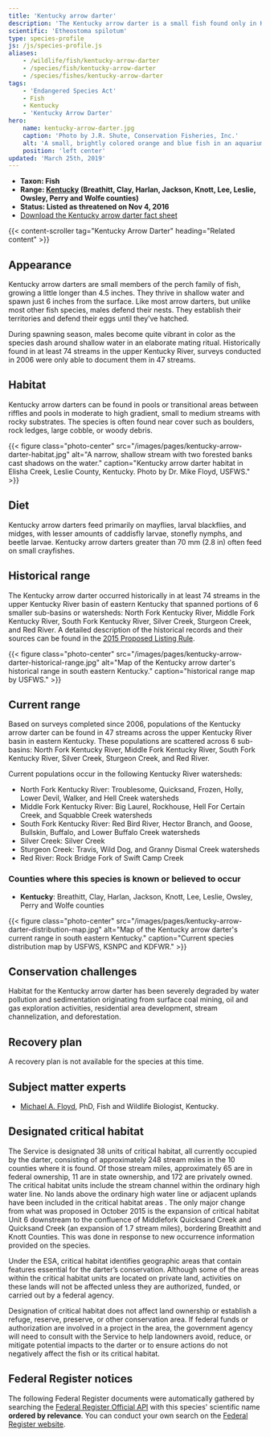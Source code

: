 ```yaml
---
title: 'Kentucky arrow darter'
description: 'The Kentucky arrow darter is a small fish found only in Kentucky. It is currently protected as a threatened species under the Endangered Species Act.'
scientific: 'Etheostoma spilotum'
type: species-profile
js: /js/species-profile.js
aliases:
    - /wildlife/fish/kentucky-arrow-darter
    - /species/fish/kentucky-arrow-darter
    - /species/fishes/kentucky-arrow-darter
tags:
    - 'Endangered Species Act'
    - Fish
    - Kentucky
    - 'Kentucky Arrow Darter'
hero:
    name: kentucky-arrow-darter.jpg
    caption: 'Photo by J.R. Shute, Conservation Fisheries, Inc.'
    alt: 'A small, brightly colored orange and blue fish in an aquarium.'
    position: 'left center'
updated: 'March 25th, 2019'
---
```


- **Taxon: Fish**
- **Range: [Kentucky](/kentucky) (Breathitt, Clay, Harlan, Jackson, Knott, Lee, Leslie, Owsley, Perry and Wolfe counties)**
- **Status: Listed as threatened on Nov 4, 2016**
- [Download the Kentucky arrow darter fact sheet](/pdf/fact-sheet/kentucky-arrow-darter.pdf)

{{< content-scroller tag="Kentucky Arrow Darter" heading="Related content" >}}

## Appearance

Kentucky arrow darters are small members of the perch family of fish, growing a little longer than 4.5 inches. They thrive in shallow water and spawn just 6 inches from the surface. Like most arrow darters, but unlike most other fish species, males defend their nests. They establish their territories and defend their eggs until they’ve hatched.

During spawning season, males become quite vibrant in color as the species dash around shallow water in an elaborate mating ritual. Historically found in at least 74 streams in the upper Kentucky River, surveys conducted in 2006 were only able to document them in 47 streams.

## Habitat

Kentucky arrow darters can be found in pools or transitional areas between riffles and pools in moderate to high gradient, small to medium streams with rocky substrates. The species is often found near cover such as boulders, rock ledges, large cobble, or woody debris.

{{< figure class="photo-center" src="/images/pages/kentucky-arrow-darter-habitat.jpg" alt="A narrow, shallow stream with two forested banks cast shadows on the water." caption="Kentucky arrow darter habitat in Elisha Creek, Leslie County, Kentucky. Photo by Dr. Mike Floyd, USFWS." >}}

## Diet

Kentucky arrow darters feed primarily on mayflies, larval blackflies, and midges, with lesser amounts of caddisfly larvae, stonefly nymphs, and beetle larvae. Kentucky arrow darters greater than 70 mm (2.8 in) often feed on small crayfishes.

## Historical range

The Kentucky arrow darter occurred historically in at least 74 streams in the upper Kentucky River basin of eastern Kentucky that spanned portions of 6 smaller sub-basins or watersheds: North Fork Kentucky River, Middle Fork Kentucky River, South Fork Kentucky River, Silver Creek, Sturgeon Creek, and Red River. A detailed description of the historical records and their sources can be found in the [2015 Proposed Listing Rule](https://www.gpo.gov/fdsys/pkg/FR-2015-10-08/pdf/2015-25278.pdf).

{{< figure class="photo-center" src="/images/pages/kentucky-arrow-darter-historical-range.jpg" alt="Map of the Kentucky arrow darter's historical range in south eastern Kentucky." caption="historical range map by USFWS." >}}

## Current range

Based on surveys completed since 2006, populations of the Kentucky arrow darter can be found in 47 streams across the upper Kentucky River basin in eastern Kentucky. These populations are scattered across 6 sub-basins: North Fork Kentucky River, Middle Fork Kentucky River, South Fork Kentucky River, Silver Creek, Sturgeon Creek, and Red River.

Current populations occur in the following Kentucky River watersheds:

- North Fork Kentucky River: Troublesome, Quicksand, Frozen, Holly, Lower Devil, Walker, and Hell Creek watersheds
- Middle Fork Kentucky River: Big Laurel, Rockhouse, Hell For Certain Creek, and Squabble Creek watersheds
- South Fork Kentucky River: Red Bird River, Hector Branch, and Goose, Bullskin, Buffalo, and Lower Buffalo Creek watersheds
- Silver Creek: Silver Creek
- Sturgeon Creek: Travis, Wild Dog, and Granny Dismal Creek watersheds
- Red River: Rock Bridge Fork of Swift Camp Creek

### Counties where this species is known or believed to occur

- **Kentucky**: Breathitt, Clay, Harlan, Jackson, Knott, Lee, Leslie, Owsley, Perry and Wolfe counties

{{< figure class="photo-center" src="/images/pages/kentucky-arrow-darter-distribution-map.jpg" alt="Map of the Kentucky arrow darter's current range in south eastern Kentucky." caption="Current species distribution map by USFWS, KSNPC and KDFWR." >}}

## Conservation challenges

Habitat for the Kentucky arrow darter has been severely degraded by water pollution and sedimentation originating from surface coal mining, oil and gas exploration activities, residential area development, stream channelization, and deforestation.

## Recovery plan

A recovery plan is not available for the species at this time.

## Subject matter experts

- [Michael A. Floyd](mailto:mike_floyd@fws.gov?subject=Kentucky+arrow+darter), PhD, Fish and Wildlife Biologist, Kentucky.

## Designated critical habitat

The Service is designated 38 units of critical habitat, all currently occupied by the darter, consisting of approximately 248 stream miles in the 10 counties where it is found.  Of those stream miles, approximately 65 are in federal ownership, 11 are in state ownership, and 172 are privately owned.  The  critical habitat units include the stream channel within the ordinary high water line.  No lands above the ordinary high water line or adjacent uplands have been included in the critical habitat areas .  The only major change from what was proposed in October 2015 is the expansion of critical habitat Unit 6 downstream to the confluence of Middlefork Quicksand Creek and Quicksand Creek (an expansion of 1.7 stream miles), bordering Breathitt and Knott Counties.  This was done in response to new occurrence information provided on the species.

Under the ESA, critical habitat identifies geographic areas that contain features essential for the darter’s conservation.  Although some of the areas within the critical habitat units  are located on private land, activities on these lands will not be affected unless they are authorized, funded, or carried out by a federal agency.  

Designation of critical habitat does not affect land ownership or establish a refuge, reserve, preserve, or other conservation area.  If federal funds or authorization are involved in a project in the area, the government agency will need to consult with the Service to help landowners avoid, reduce, or mitigate potential impacts to the darter or to ensure actions do not negatively affect the fish or its critical habitat.


## Federal Register notices

The following Federal Register documents were automatically gathered by searching the [Federal Register Official API](https://www.federalregister.gov/blog/learn/developers) with this species' scientific name **ordered by relevance**. You can conduct your own search on the [Federal Register website](https://www.federalregister.gov/articles/search).
